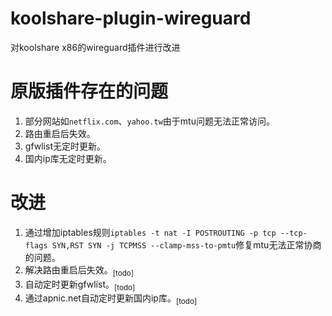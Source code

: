 # koolshare-plugin-wireguard
对koolshare x86的wireguard插件进行改进

# 原版插件存在的问题
1. 部分网站如```netflix.com```、```yahoo.tw```由于mtu问题无法正常访问。
2. 路由重启后失效。
3. gfwlist无定时更新。
4. 国内ip库无定时更新。

# 改进
1. 通过增加iptables规则```iptables -t nat -I POSTROUTING -p tcp --tcp-flags SYN,RST SYN -j TCPMSS --clamp-mss-to-pmtu```修复mtu无法正常协商的问题。
2. 解决路由重启后失效。<sub>[todo]</sub>
3. 自动定时更新gfwlist。<sub>[todo]</sub>
4. 通过apnic.net自动定时更新国内ip库。<sub>[todo]</sub>
